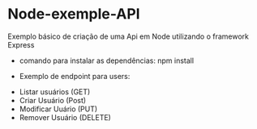 # Node-exemple-API
Exemplo básico de criação de uma Api em Node utilizando o framework Express


* comando para instalar as dependências: npm install


* Exemplo de endpoint para users:

- Listar usuários (GET)
- Criar Usuário (Post)
- Modificar Uuário (PUT)
- Remover Usuário (DELETE)
